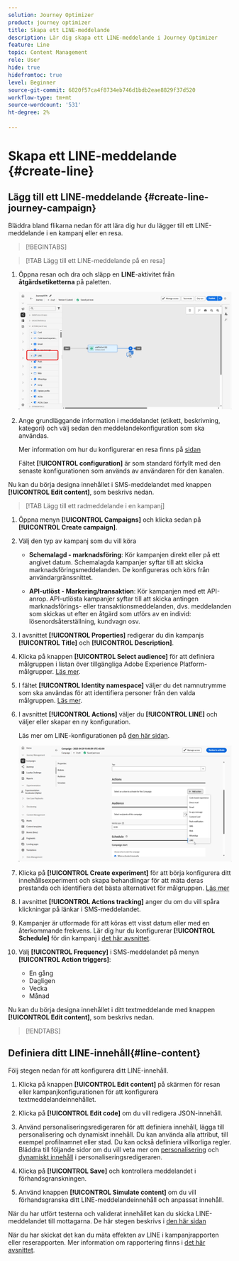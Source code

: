 ```yaml
---
solution: Journey Optimizer
product: journey optimizer
title: Skapa ett LINE-meddelande
description: Lär dig skapa ett LINE-meddelande i Journey Optimizer
feature: Line
topic: Content Management
role: User
hide: true
hidefromtoc: true
level: Beginner
source-git-commit: 6820f57ca4f8734eb746d1bdb2eae8829f37d520
workflow-type: tm+mt
source-wordcount: '531'
ht-degree: 2%

---
```


# Skapa ett LINE-meddelande {#create-line}

## Lägg till ett LINE-meddelande {#create-line-journey-campaign}

Bläddra bland flikarna nedan för att lära dig hur du lägger till ett LINE-meddelande i en kampanj eller en resa.

>[!BEGINTABS]

>[!TAB Lägg till ett LINE-meddelande på en resa]

1. Öppna resan och dra och släpp en **LINE**-aktivitet från **åtgärdsetiketterna** på paletten.

   ![](assets/jo-line-1.png)

1. Ange grundläggande information i meddelandet (etikett, beskrivning, kategori) och välj sedan den meddelandekonfiguration som ska användas.

   Mer information om hur du konfigurerar en resa finns på [sidan](../building-journeys/journey-gs.md)

   Fältet **[!UICONTROL configuration]** är som standard förfyllt med den senaste konfigurationen som används av användaren för den kanalen.

Nu kan du börja designa innehållet i SMS-meddelandet med knappen **[!UICONTROL Edit content]**, som beskrivs nedan.

>[!TAB Lägg till ett radmeddelande i en kampanj]

1. Öppna menyn **[!UICONTROL Campaigns]** och klicka sedan på **[!UICONTROL Create campaign]**.

1. Välj den typ av kampanj som du vill köra

   * **Schemalagd - marknadsföring**: Kör kampanjen direkt eller på ett angivet datum. Schemalagda kampanjer syftar till att skicka marknadsföringsmeddelanden. De konfigureras och körs från användargränssnittet.

   * **API-utlöst - Markering/transaktion**: Kör kampanjen med ett API-anrop. API-utlösta kampanjer syftar till att skicka antingen marknadsförings- eller transaktionsmeddelanden, dvs. meddelanden som skickas ut efter en åtgärd som utförs av en individ: lösenordsåterställning, kundvagn osv.

1. I avsnittet **[!UICONTROL Properties]** redigerar du din kampanjs **[!UICONTROL Title]** och **[!UICONTROL Description]**.

1. Klicka på knappen **[!UICONTROL Select audience]** för att definiera målgruppen i listan över tillgängliga Adobe Experience Platform-målgrupper. [Läs mer](../audience/about-audiences.md).

1. I fältet **[!UICONTROL Identity namespace]** väljer du det namnutrymme som ska användas för att identifiera personer från den valda målgruppen. [Läs mer](../event/about-creating.md#select-the-namespace).

1. I avsnittet **[!UICONTROL Actions]** väljer du **[!UICONTROL LINE]** och väljer eller skapar en ny konfiguration.

   Läs mer om LINE-konfigurationen på [den här sidan](line-configuration.md).

   ![](assets/campaign-line-1.png)

1. Klicka på **[!UICONTROL Create experiment]** för att börja konfigurera ditt innehållsexperiment och skapa behandlingar för att mäta deras prestanda och identifiera det bästa alternativet för målgruppen. [Läs mer](../content-management/content-experiment.md)

1. I avsnittet **[!UICONTROL Actions tracking]** anger du om du vill spåra klickningar på länkar i SMS-meddelandet.

1. Kampanjer är utformade för att köras ett visst datum eller med en återkommande frekvens. Lär dig hur du konfigurerar **[!UICONTROL Schedule]** för din kampanj i [det här avsnittet](../campaigns/create-campaign.md#schedule).

1. Välj **[!UICONTROL Frequency]** i SMS-meddelandet på menyn **[!UICONTROL Action triggers]**:

   * En gång
   * Dagligen
   * Vecka
   * Månad

Nu kan du börja designa innehållet i ditt textmeddelande med knappen **[!UICONTROL Edit content]**, som beskrivs nedan.

>[!ENDTABS]

## Definiera ditt LINE-innehåll{#line-content}

Följ stegen nedan för att konfigurera ditt LINE-innehåll.

1. Klicka på knappen **[!UICONTROL Edit content]** på skärmen för resan eller kampanjkonfigurationen för att konfigurera textmeddelandeinnehållet.

1. Klicka på **[!UICONTROL Edit code]** om du vill redigera JSON-innehåll.

1. Använd personaliseringsredigeraren för att definiera innehåll, lägga till personalisering och dynamiskt innehåll. Du kan använda alla attribut, till exempel profilnamnet eller stad. Du kan också definiera villkorliga regler. Bläddra till följande sidor om du vill veta mer om [personalisering](../personalization/personalize.md) och [dynamiskt innehåll](../personalization/get-started-dynamic-content.md) i personaliseringsredigeraren.

1. Klicka på **[!UICONTROL Save]** och kontrollera meddelandet i förhandsgranskningen.

1. Använd knappen **[!UICONTROL Simulate content]** om du vill förhandsgranska ditt LINE-meddelandeinnehåll och anpassat innehåll.

När du har utfört testerna och validerat innehållet kan du skicka LINE-meddelandet till mottagarna. De här stegen beskrivs i [den här sidan](send-line.md)

När du har skickat det kan du mäta effekten av LINE i kampanjrapporten eller reserapporten. Mer information om rapportering finns i [det här avsnittet](../reports/campaign-global-report-cja.md).

